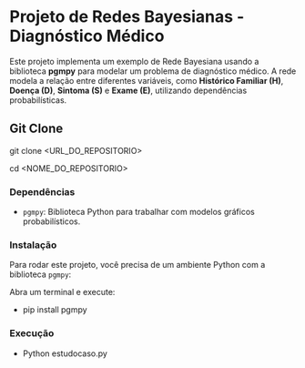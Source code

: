 # Projeto de Redes Bayesianas - Diagnóstico Médico

Este projeto implementa um exemplo de Rede Bayesiana usando a biblioteca **pgmpy** para modelar um problema de diagnóstico médico. A rede modela a relação entre diferentes variáveis, como **Histórico Familiar (H)**, **Doença (D)**, **Sintoma (S)** e **Exame (E)**, utilizando dependências probabilísticas.

## Git Clone

git clone <URL_DO_REPOSITORIO>

cd <NOME_DO_REPOSITORIO>

### Dependências

- `pgmpy`: Biblioteca Python para trabalhar com modelos gráficos probabilísticos.

### Instalação

Para rodar este projeto, você precisa de um ambiente Python com a biblioteca `pgmpy`:

   Abra um terminal e execute:
   
   - pip install pgmpy
     
### Execução

 - Python estudocaso.py

